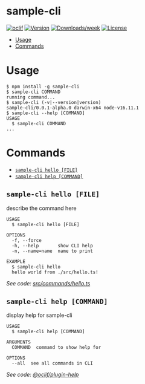 sample-cli
==========



[![oclif](https://img.shields.io/badge/cli-oclif-brightgreen.svg)](https://oclif.io)
[![Version](https://img.shields.io/npm/v/sample-cli.svg)](https://npmjs.org/package/sample-cli)
[![Downloads/week](https://img.shields.io/npm/dw/sample-cli.svg)](https://npmjs.org/package/sample-cli)
[![License](https://img.shields.io/npm/l/sample-cli.svg)](https://github.com/packages/sample-cli/blob/master/package.json)

<!-- toc -->
* [Usage](#usage)
* [Commands](#commands)
<!-- tocstop -->
# Usage
<!-- usage -->
```sh-session
$ npm install -g sample-cli
$ sample-cli COMMAND
running command...
$ sample-cli (-v|--version|version)
sample-cli/0.0.1-alpha.0 darwin-x64 node-v16.11.1
$ sample-cli --help [COMMAND]
USAGE
  $ sample-cli COMMAND
...
```
<!-- usagestop -->
# Commands
<!-- commands -->
* [`sample-cli hello [FILE]`](#sample-cli-hello-file)
* [`sample-cli help [COMMAND]`](#sample-cli-help-command)

## `sample-cli hello [FILE]`

describe the command here

```
USAGE
  $ sample-cli hello [FILE]

OPTIONS
  -f, --force
  -h, --help       show CLI help
  -n, --name=name  name to print

EXAMPLE
  $ sample-cli hello
  hello world from ./src/hello.ts!
```

_See code: [src/commands/hello.ts](https://github.com/packages/sample-cli/blob/v0.0.1-alpha.0/src/commands/hello.ts)_

## `sample-cli help [COMMAND]`

display help for sample-cli

```
USAGE
  $ sample-cli help [COMMAND]

ARGUMENTS
  COMMAND  command to show help for

OPTIONS
  --all  see all commands in CLI
```

_See code: [@oclif/plugin-help](https://github.com/oclif/plugin-help/blob/v3.2.3/src/commands/help.ts)_
<!-- commandsstop -->
